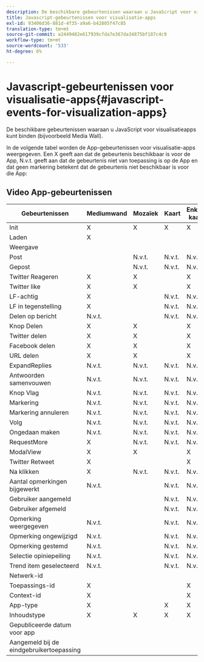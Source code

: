 ```yaml
---
description: De beschikbare gebeurtenissen waaraan u JavaScript voor visualisatieapps kunt binden (bijvoorbeeld Media Wall).
title: Javascript-gebeurtenissen voor visualisatie-apps
exl-id: 93406d36-881d-4f35-a9a6-b42805f47c85
translation-type: tm+mt
source-git-commit: a2449482e617939cfda7e367da34875bf187c4c9
workflow-type: tm+mt
source-wordcount: '533'
ht-degree: 6%

---
```


# Javascript-gebeurtenissen voor visualisatie-apps{#javascript-events-for-visualization-apps}

De beschikbare gebeurtenissen waaraan u JavaScript voor visualisatieapps kunt binden (bijvoorbeeld Media Wall).

In de volgende tabel worden de App-gebeurtenissen voor visualisatie-apps weergegeven. Een X geeft aan dat de gebeurtenis beschikbaar is voor de App, N.v.t. geeft aan dat de gebeurtenis niet van toepassing is op de App en dat geen markering betekent dat de gebeurtenis niet beschikbaar is voor die App:

## Video App-gebeurtenissen

| Gebeurtenissen | Mediumwand | Mozaïek | Kaart | Enkele kaart | Carousel | Knop Na | FilmStrip |
|---|---|---|---|---|---|---|---|
| Init | X | X | X | X | X | X | X |
| Laden | X |  |  |  |  |  |  |
| Weergave |  |  |  |  |  |  |  |
| Post |  | N.v.t. | N.v.t. | N.v.t. | N.v.t. |  | N.v.t. |
| Gepost |  | N.v.t. | N.v.t. | N.v.t. | N.v.t. |  | N.v.t. |
| Twitter Reageren | X | X |  | X | X | N.v.t. | X |
| Twitter like | X | X |  | X | X | N.v.t. | X |
| LF-achtig | X |  | N.v.t. | N.v.t. | N.v.t. | N.v.t. | N.v.t. |
| LF in tegenstelling | X |  | N.v.t. | N.v.t. | N.v.t. | N.v.t. | N.v.t. |
| Delen op bericht | N.v.t. |  | N.v.t. | N.v.t. | N.v.t. | N.v.t. | N.v.t. |
| Knop Delen | X | X |  | X | X | N.v.t. | X |
| Twitter delen | X | X |  | X | X | N.v.t. | X |
| Facebook delen | X | X |  | X | X | N.v.t. | X |
| URL delen | X | X |  | X | X | N.v.t. | X |
| ExpandReplies | N.v.t. | N.v.t. | N.v.t. | N.v.t. | N.v.t. | N.v.t. | N.v.t. |
| Antwoorden samenvouwen | N.v.t. | N.v.t. | N.v.t. | N.v.t. | N.v.t. | N.v.t. | N.v.t. |
| Knop Vlag | N.v.t. | N.v.t. | N.v.t. | N.v.t. | N.v.t. | N.v.t. | N.v.t. |
| Markering | N.v.t. | N.v.t. | N.v.t. | N.v.t. | N.v.t. | N.v.t. | N.v.t. |
| Markering annuleren | N.v.t. | N.v.t. | N.v.t. | N.v.t. | N.v.t. | N.v.t. | N.v.t. |
| Volg | N.v.t. | N.v.t. | N.v.t. | N.v.t. | N.v.t. | N.v.t. | N.v.t. |
| Ongedaan maken | N.v.t. | N.v.t. | N.v.t. | N.v.t. | N.v.t. | N.v.t. | N.v.t. |
| RequestMore | X | N.v.t. | N.v.t. | N.v.t. | N.v.t. | N.v.t. | N.v.t. |
| ModalView | X | X |  | X | X | N.v.t. | X |
| Twitter Retweet | X |  |  | X | X | N.v.t. | X |
| Na klikken | X | N.v.t. | N.v.t. | N.v.t. | N.v.t. | X | N.v.t. |
| Aantal opmerkingen bijgewerkt | N.v.t. |  | N.v.t. | N.v.t. | N.v.t. | N.v.t. | N.v.t. |
| Gebruiker aangemeld |  |  | N.v.t. | N.v.t. | N.v.t. |  | N.v.t. |
| Gebruiker afgemeld |  |  | N.v.t. | N.v.t. | N.v.t. |  | N.v.t. |
| Opmerking weergegeven | N.v.t. |  | N.v.t. | N.v.t. | N.v.t. | N.v.t. | N.v.t. |
| Opmerking ongewijzigd | N.v.t. |  | N.v.t. | N.v.t. | N.v.t. | N.v.t. | N.v.t. |
| Opmerking gestemd | N.v.t. |  | N.v.t. | N.v.t. | N.v.t. | N.v.t. | N.v.t. |
| Selectie opiniepeiling | N.v.t. |  | N.v.t. | N.v.t. | N.v.t. | N.v.t. | N.v.t. |
| Trend item geselecteerd | N.v.t. |  | N.v.t. | N.v.t. | N.v.t. | N.v.t. | N.v.t. |
| Netwerk-id |  |  |  |  |  |  | N.v.t. |
| Toepassings-id | X |  |  | X | X | X | X |
| Context-id | X |  |  | X | X | X | X |
| App-type | X |  | X | X | X | X | X |
| Inhoudstype | X | X | X | X | X | X |  |
| Gepubliceerde datum voor app |  |  |  |  |  |  |  |
| Aangemeld bij de eindgebruikertoepassing |  |  |  |  |  |  |  |
